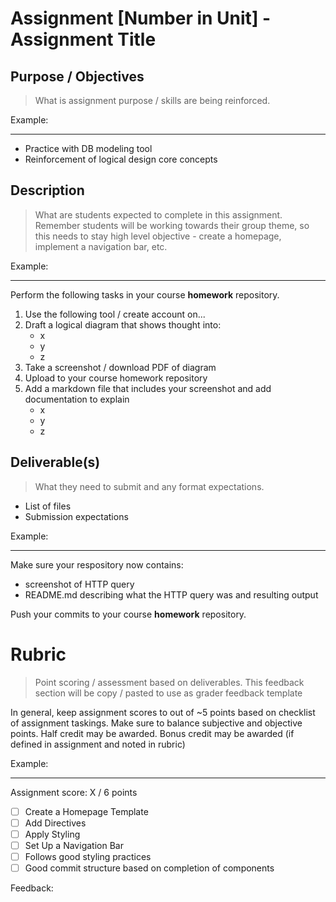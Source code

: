 # Assignment [Number in Unit] - Assignment Title

## Purpose / Objectives

> What is assignment purpose / skills are being reinforced.  

Example:

---

- Practice with DB modeling tool
- Reinforcement of logical design core concepts

## Description

> What are students expected to complete in this assignment.  Remember students will be working towards their group theme, so this needs to stay high level objective - create a homepage, implement a navigation bar, etc.

Example:

--- 

Perform the following tasks in your course **homework** repository.

1. Use the following tool / create account on...
2. Draft a logical diagram that shows thought into:
    - x
    - y 
    - z
3. Take a screenshot / download PDF of diagram
4. Upload to your course homework repository
5. Add a markdown file that includes your screenshot and add documentation to explain
    - x
    - y
    - z

## Deliverable(s)

> What they need to submit and any format expectations.

- List of files
- Submission expectations

Example: 

---

Make sure your respository now contains:
- screenshot of HTTP query
- README.md describing what the HTTP query was and resulting output

Push your commits to your course **homework** repository.

# Rubric

> Point scoring / assessment based on deliverables.  This feedback section will be copy / pasted to use as grader feedback template

In general, keep assignment scores to out of ~5 points based on checklist of assignment taskings.  Make sure to balance subjective and objective points.  Half credit may be awarded.  Bonus credit may be awarded (if defined in assignment and noted in rubric)

Example:

---

Assignment score: X / 6 points

- [ ] Create a Homepage Template
- [ ] Add Directives
- [ ] Apply Styling
- [ ] Set Up a Navigation Bar
- [ ] Follows good styling practices
- [ ] Good commit structure based on completion of components

Feedback: